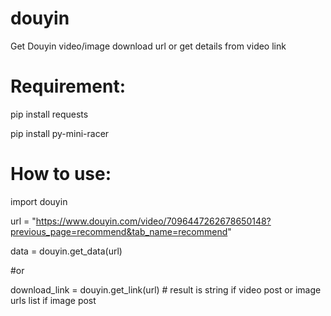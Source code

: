 # douyin
Get Douyin video/image download url or get details from video link

# Requirement:
pip install requests

pip install py-mini-racer

# How to use:

import douyin

url = "https://www.douyin.com/video/7096447262678650148?previous_page=recommend&tab_name=recommend"

data = douyin.get_data(url)

#or

download_link = douyin.get_link(url) # result is string if video post or image urls list if image post
